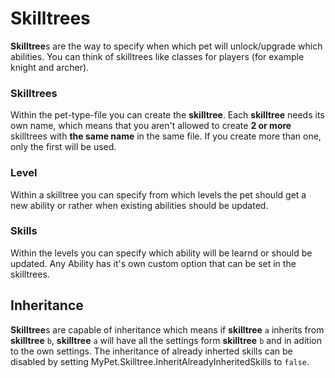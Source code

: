 # Skilltrees

**Skilltree**s are the way to specify when which pet will unlock/upgrade which abilities. You can think of skilltrees like classes for players \(for example knight and archer\).

### Skilltrees

Within the pet-type-file you can create the **skilltree**. Each **skilltree** needs its own name, which means that you aren't allowed to create **2 or more** skilltrees with **the same name** in the same file. If you create more than one, only the first will be used.

### Level

Within a skilltree you can specify from which levels the pet should get a new ability or rather when existing abilities should be updated.

### Skills

Within the levels you can specify which ability will be learnd or should be updated. Any Ability has it's own custom option that can be set in the skilltrees.

## Inheritance

**Skilltree**s are capable of inheritance which means if **skilltree** `a` inherits from **skilltree** `b`, **skilltree** `a` will have all the settings form **skilltree** `b` and in adition to the own settings. The inheritance of already inherted skills can be disabled by setting MyPet.Skilltree.InheritAlreadyInheritedSkills to `false`.

